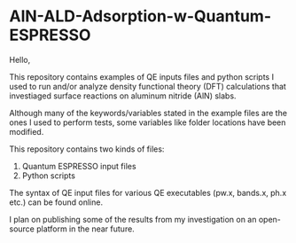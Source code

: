 # AlN-ALD-Adsorption-w-Quantum-ESPRESSO

Hello,

This repository contains examples of QE inputs files and python scripts I used to run and/or analyze 
density functional theory (DFT) calculations that investiaged surface reactions on aluminum nitride (AlN) slabs.

Although many of the keywords/variables stated in the example files are the ones I used to perform tests, some
variables like folder locations have been modified. 

This repository contains two kinds of files:
1) Quantum ESPRESSO input files
2) Python scripts

The syntax of QE input files for various QE executables (pw.x, bands.x, ph.x etc.) can be found online.

I plan on publishing some of the results from my investigation on an open-source platform in the near future. 


